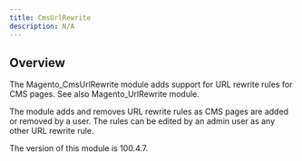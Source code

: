 ```yaml
---
title: CmsUrlRewrite
description: N/A
---
```


## Overview

The Magento_CmsUrlRewrite module adds support for URL rewrite rules for CMS pages. See also Magento_UrlRewrite module.

The module adds and removes URL rewrite rules as CMS pages are added or removed by a user.
The rules can be edited by an admin user as any other URL rewrite rule.

<InlineAlert slots="text" />
The version of this module is 100.4.7.
